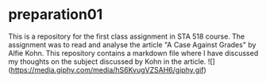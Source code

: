 # preparation01
This is a repository for the first class assignment in STA 518 course.
The assignment was to read and analyse the article "A Case Against Grades" by Alfie Kohn.
This repository contains a markdown file where I have discussed my thoughts on the subject discussed by Kohn in the article.
![]
(https://media.giphy.com/media/hS6KvugVZSAH6/giphy.gif)

